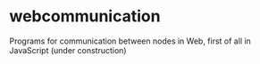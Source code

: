 # webcommunication
Programs for communication between nodes in Web, first of all in JavaScript (under construction)
